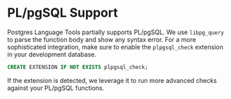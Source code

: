 # PL/pgSQL Support

Postgres Language Tools partially supports PL/pgSQL. We use `libpg_query` to parse the function body and show any syntax error. For a more sophisticated integration, make sure to enable the `plpgsql_check` extension in your development database.

```sql
CREATE EXTENSION IF NOT EXISTS plpgsql_check;
```

If the extension is detected, we leverage it to run more advanced checks against your PL/pgSQL functions.
